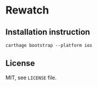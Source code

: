 # Rewatch

## Installation instruction

```
carthage bootstrap --platform ios
```

## License

MIT, see `LICENSE` file.

